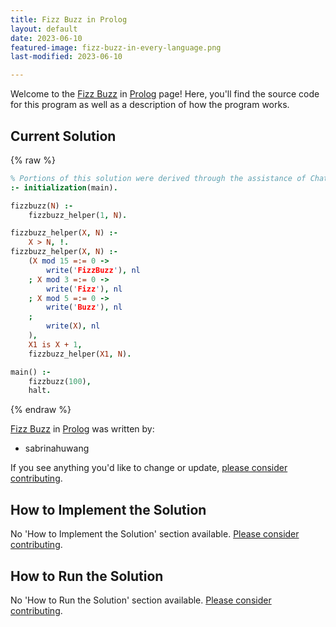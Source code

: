 ```yaml
---
title: Fizz Buzz in Prolog
layout: default
date: 2023-06-10
featured-image: fizz-buzz-in-every-language.png
last-modified: 2023-06-10

---
```


Welcome to the [Fizz Buzz](https://sampleprograms.io/projects/fizz-buzz) in [Prolog](https://sampleprograms.io/languages/prolog) page! Here, you'll find the source code for this program as well as a description of how the program works.

## Current Solution

{% raw %}

```prolog
% Portions of this solution were derived through the assistance of ChatGPT.
:- initialization(main).

fizzbuzz(N) :-
    fizzbuzz_helper(1, N).

fizzbuzz_helper(X, N) :-
    X > N, !.
fizzbuzz_helper(X, N) :-
    (X mod 15 =:= 0 ->
        write('FizzBuzz'), nl
    ; X mod 3 =:= 0 ->
        write('Fizz'), nl
    ; X mod 5 =:= 0 ->
        write('Buzz'), nl
    ;
        write(X), nl
    ),
    X1 is X + 1,
    fizzbuzz_helper(X1, N).

main() :-
    fizzbuzz(100),
    halt.
```

{% endraw %}

[Fizz Buzz](https://sampleprograms.io/projects/fizz-buzz) in [Prolog](https://sampleprograms.io/languages/prolog) was written by:

- sabrinahuwang

If you see anything you'd like to change or update, [please consider contributing](https://github.com/TheRenegadeCoder/sample-programs).

## How to Implement the Solution

No 'How to Implement the Solution' section available. [Please consider contributing](https://github.com/TheRenegadeCoder/sample-programs-website).

## How to Run the Solution

No 'How to Run the Solution' section available. [Please consider contributing](https://github.com/TheRenegadeCoder/sample-programs-website).